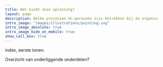 ```yaml
---
title: Wat biedt onze oplossing?
layout: page
description: Welke processen en personen zijn betrokken bij de organisatie en uitvoering van activiteiten?
intro_image: "images/illustrations/pointing.svg"
intro_image_absolute: true
intro_image_hide_on_mobile: true
show_call_box: true
---
```


index, eerste tonen.

Overzicht van onderliggende onderdelen?